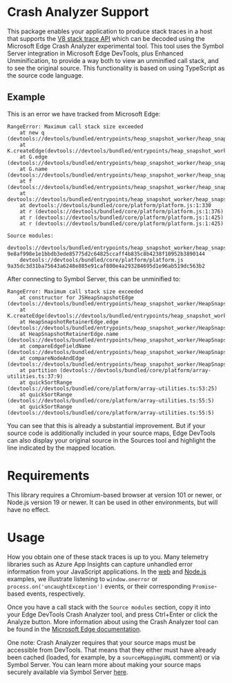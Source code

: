 # Crash Analyzer Support

This package enables your application to produce stack traces in a host that supports the
[V8 stack trace API](https://v8.dev/docs/stack-trace-api) which can be decoded using the Microsoft Edge Crash Analyzer
experimental tool. This tool uses the Symbol Server integration in Microsoft Edge DevTools, plus Enhanced
Unminification, to provide a way both to view an unminified call stack, and to see the original source. This
functionality is based on using TypeScript as the source code language.

## Example

This is an error we have tracked from Microsoft Edge:

```
RangeError: Maximum call stack size exceeded
    at new q (devtools://devtools/bundled/entrypoints/heap_snapshot_worker/heap_snapshot_worker.js:1:38478)
    at K.createEdge(devtools://devtools/bundled/entrypoints/heap_snapshot_worker/heap_snapshot_worker.js:1:32931)
    at G.edge (devtools://devtools/bundled/entrypoints/heap_snapshot_worker/heap_snapshot_worker.js:1:6912)
    at G.name (devtools://devtools/bundled/entrypoints/heap_snapshot_worker/heap_snapshot_worker.js:1:6267)
    at f (devtools://devtools/bundled/entrypoints/heap_snapshot_worker/heap_snapshot_worker.js:1:30931)
    at devtools://devtools/bundled/entrypoints/heap_snapshot_worker/heap_snapshot_worker.js:1:31513
    at devtools://devtools/bundled/core/platform/platform.js:1:330
    at r (devtools://devtools/bundled/core/platform/platform.js:1:376)
    at r (devtools://devtools/bundled/core/platform/platform.js:1:425)
    at r (devtools://devtools/bundled/core/platform/platform.js:1:425)

Source modules:
    devtools://devtools/bundled/entrypoints/heap_snapshot_worker/heap_snapshot_worker.js 9e8af998e1e1bbdb3ede85775d2c64825ccaff4b835c8b4238f10952b3890144
    devtools://devtools/bundled/core/platform/platform.js 9a35dc3d31ba75643a6248e885e91caf800e4a293284695d1e96ab519dc563b2
```

After connecting to Symbol Server, this can be unminified to:

```
RangeError: Maximum call stack size exceeded
    at constructor for JSHeapSnapshotEdge (devtools://devtools/bundled/entrypoints/heap_snapshot_worker/HeapSnapshot_edge.ts:2767:5)
    at K.createEdge(devtools://devtools/bundled/entrypoints/heap_snapshot_worker/heap_snapshot_worker.js:1:32931)
    at HeapSnapshotRetainerEdge.edge (devtools://devtools/bundled/entrypoints/heap_snapshot_worker/HeapSnapshot_edge.ts:256:42)
    at HeapSnapshotRetainerEdge.name (devtools://devtools/bundled/entrypoints/heap_snapshot_worker/HeapSnapshot_edge.ts:208:17)
    at compareEdgeFieldName (devtools://devtools/bundled/entrypoints/heap_snapshot_worker/HeapSnapshot_edge.ts:2156:17)
    at compareNodeAndEdge (devtools://devtools/bundled/entrypoints/heap_snapshot_worker/HeapSnapshot_edge.ts:2199:18)
    at partition (devtools://devtools/bundled/core/platform/array-utilities.ts:37:9)
    at quickSortRange (devtools://devtools/bundled/core/platform/array-utilities.ts:53:25)
    at quickSortRange (devtools://devtools/bundled/core/platform/array-utilities.ts:55:5)
    at quickSortRange (devtools://devtools/bundled/core/platform/array-utilities.ts:55:5)
```

You can see that this is already a substantial improvement. But if your source code is additionally included in your
source maps, Edge DevTools can also display your original source in the Sources tool and highlight the line indicated
by the mapped location.

# Requirements

This library requires a Chromium-based browser at version 101 or newer, or Node.js version 19 or newer. It can be used
in other environments, but will have no effect.

# Usage

How you obtain one of these stack traces is up to you. Many telemetry libraries such as Azure App Insights can capture
unhandled error information from your JavaScript applications. In the [web](./demo/web) and [Node.js](./demo/node)
examples, we illustrate listening to `window.onerror` or `process.on('uncaughtException')` events, or their
corresponding `Promise`-based events, respectively.

Once you have a call stack with the `Source modules` section, copy it into your Edge DevTools Crash Analyzer tool, and
press Ctrl+Enter or click the Analyze button. More information about using the Crash Analyzer tool can be found in the
[Microsoft Edge documentation](https://go.microsoft.com/fwlink/?linkid=2228026&clcid=0x409).

One note: Crash Analyzer requires that your source maps must be accessible from DevTools. That means that they either
must have already been cached (loaded, for example, by a `sourceMappingURL` comment) or via Symbol Server. You can
learn more about making your source maps securely available via Symbol Server [here](https://learn.microsoft.com/en-us/microsoft-edge/devtools-guide-chromium/javascript/publish-source-maps-to-azure).
